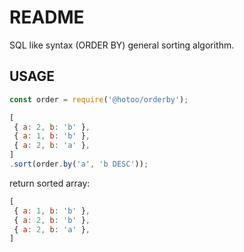 # README


SQL like syntax (ORDER BY) general sorting algorithm.

## USAGE

```js
const order = require('@hotoo/orderby');

[
 { a: 2, b: 'b' },
 { a: 1, b: 'b' },
 { a: 2, b: 'a' },
]
.sort(order.by('a', 'b DESC'));
```

return sorted array:

```js
[
 { a: 1, b: 'b' },
 { a: 2, b: 'b' },
 { a: 2, b: 'a' },
]
```
